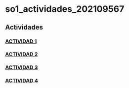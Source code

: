 # so1_actividades_202109567

## Actividades 
### [ACTIVIDAD 1](actividad1/readme.md)
### [ACTIVIDAD 2](actividad2/readme.md)
### [ACTIVIDAD 3](actividad3/readme.md)
### [ACTIVIDAD 4](actividad4/readme.md)
